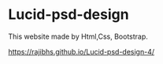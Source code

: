 # Lucid-psd-design
This website made by Html,Css, Bootstrap.

https://rajibhs.github.io/Lucid-psd-design-4/
